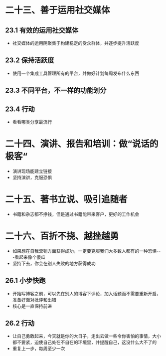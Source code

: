 # 二十三、善于运用社交媒体

## 23.1 有效的运用社交媒体

- 社交媒体的运用阴聚集于构建稳定的受众群体，并逐步提升活跃度

## 23.2 保持活跃度

- 使用一个集成工具管理所有的平台，并做好计划每周发布什么东西

## 23.3 不同平台，不一样的功能划分

## 23.4 行动

- 看看哪类分享最流行

# 二十四、演讲、报告和培训：做“说话的极客“

- 演讲现场能建立链接
- 坚持演讲，克服恐惧

# 二十五、著书立说、吸引追随者

- 书籍和杂志都不挣钱，但是通过书籍能带来客户，更好的工作机会

# 二十六、百折不挠、越挫越勇

- 如果想在自我营销方面获得成功，一定要克服我们大多数人都有的一种恐惧---看起来像个傻瓜
- 坚持下去，你会在别人失败的地方获得成功

## 26.1 小步快跑

- 开始写博客之前，可以先在别人的博客下评论，加入话题而不需要重新开启，准备好面对批评和出错
- 核心是一直保持前进

## 26.2 行动

- 让自己勇敢起来，今天就是你的大日子，走出去做一些令你害怕的事情，大小都不要紧，迫使自己处在不自在的环境里，并提醒自己，这没什么大不了的
- 重复上一步，每周至少一次

